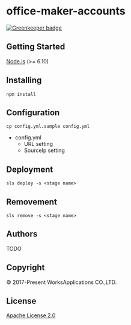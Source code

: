 # office-maker-accounts

[![Greenkeeper badge](https://badges.greenkeeper.io/WorksApplications/office-maker-accounts.svg)](https://greenkeeper.io/)

## Getting Started
[Node.js](https://nodejs.org/) (>= 6.10)
## Installing

 ```npm install```

## Configuration
```cp config.yml.sample config.yml```
- config.yml
  - URL setting
  - SourceIp setting

## Deployment
```sls deploy -s <stage name>```

## Removement
```sls remove -s <stage name>```

## Authors

TODO

## Copyright

© 2017-Present WorksApplications CO.,LTD.

## License

[Apache License 2.0](LICENSE)
